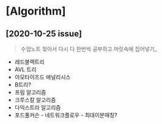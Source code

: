 # [Algorithm]

## [2020-10-25 issue]
> 수업노트 찾아서 다시 다 한번씩 공부하고 머릿속에 집어넣기_

* 레드블랙트리
* AVL 트리
* 아모타이즈드 애널리시스
* B트리?
* 프림 알고리즘
* 크루스칼 알고리즘
* 다익스트라 알고리즘
* 포드풀커슨 - 네트워크플로우 - 최대이분매칭?

